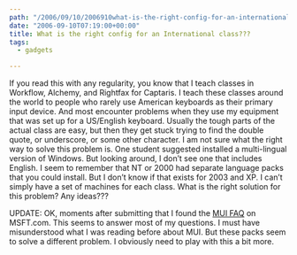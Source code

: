```yaml
---
path: "/2006/09/10/2006910what-is-the-right-config-for-an-international-class-html/" 
date: "2006-09-10T07:19:00+00:00" 
title: What is the right config for an International class???
tags:
  - gadgets

---
```


  <p>
    If you read this with any regularity, you know that I teach classes in Workflow, Alchemy, and Rightfax for Captaris. I teach these classes around the world to people who rarely use American keyboards as their primary input device. And most encounter problems when they use my equipment that was set up for a US/English keyboard. Usually the tough parts of the actual class are easy, but then they get stuck trying to find the double quote, or underscore, or some other character. I am not sure what the right way to solve this problem is. One student suggested installed a multi-lingual version of Windows. But looking around, I don&#8217;t see one that includes English. I seem to remember that NT or 2000 had separate language packs that you could install. But I don&#8217;t know if that exists for 2003 and XP. I can&#8217;t simply have a set of machines for each class. What is the right solution for this problem? Any ideas???
  </p>
  
  <p>
    UPDATE: OK, moments after submitting that I found the <a href="http://www.microsoft.com/globaldev/DrIntl/faqs/MUIFaq.mspx">MUI FAQ</a> on MSFT.com. This seems to answer most of my questions. I must have misunderstood what I was reading before about MUI. But these packs seem to solve a different problem. I obviously need to play with this a bit more.
  </p>
</div>